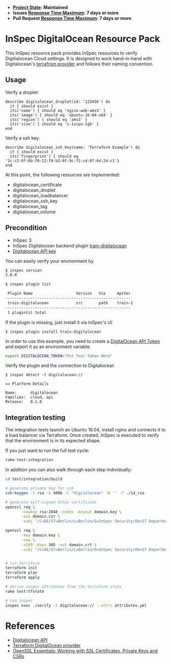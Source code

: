 * **[Project State](https://github.com/chef/chef-oss-practices/blob/master/repo-management/repo-states.md): Maintained**
* **Issues [Response Time Maximum](https://github.com/chef/chef-oss-practices/blob/master/repo-management/repo-states.md): 7 days or more**
* **Pull Request [Response Time Maximum](https://github.com/chef/chef-oss-practices/blob/master/repo-management/repo-states.md): 7 days or more**

# InSpec DigitalOcean Resource Pack

This InSpec resource pack provides InSpec resources to verify Digitialocean Cloud settings. It is designed to work hand-in-hand with Digitalocean's [terrafrom provider](https://github.com/terraform-providers/terraform-provider-digitalocean) and follows their naming convention.

## Usage

Verify a droplet:

```
describe digitalocean_droplet(id: '123456') do
  it { should exist }
  its('name') { should eq 'nginx-web-ams3' }
  its('image') { should eq 'ubuntu-16-04-x64' }
  its('region') { should eq 'ams3' }
  its('size') { should eq 's-1vcpu-1gb' }
end
```

Verify a ssh key:

```
describe digitalocean_ssh_key(name: 'Terraform Example') do
  it { should exist }
  its('fingerprint') { should eq '2c:c2:8f:6b:f0:12:f0:b2:0f:9c:f2:cd:8f:6d:24:c1'}
end
```

At this point, the following resources are implemented:

- digitalocean_certificate
- digitalocean_droplet
- digitalocean_loadbalancer
- digitalocean_ssh_key
- digitalocean_tag
- digitalocean_volume

## Precondition

- InSpec 3
- InSpec Digitalocean backend plugin [train-digitalocean](https://github.com/chris-rock/train-digitalocean)
- [Digitalocean API key](https://cloud.digitalocean.com/account/api/tokens)

You can easily verify your environment by

```bash
$ inspec version
3.0.0

$ inspec plugin list

 Plugin Name                   Version   Via     ApiVer
-------------------------------------------------------
 train-digitalocean            src       path    train-1
-------------------------------------------------------
 1 plugin(s) total

```

If the plugin is missing, just install it via InSpec's cli

```
$ inspec plugin install train-digitalocean
```

In order to use this example, you need to create a [DigitalOcean API Token](https://cloud.digitalocean.com/account/api/tokens) and export it as an environment variable.

```bash
export DIGITALOCEAN_TOKEN="Put Your Token Here" 
```

Verify the plugin and the connection to Digitalocean

```
$ inspec detect -t digitalocean://

== Platform Details

Name:      digitalocean
Families:  cloud, api
Release:   0.1.0
```

## Integration testing

The integration tests launch an Ubuntu 16.04, install nginx and connects it to a load balancer via Terraform. Once created, InSpec is executed to verify that the environment is in its expected shape.

If you just want to run the full test cycle:

```bash
rake test:integration
```

In addition you can also walk through each step individually:

```bash
cd test/integration/build

# generate private key for ssh
ssh-keygen -t rsa -b 4096 -C "digitalocean" -N '' -f ./id_rsa

# generate self-signed https certificate
openssl req \
       -newkey rsa:2048 -nodes -keyout domain.key \
       -out domain.csr \
       -subj "/C=DE/ST=Berlin/L=Berlin/O=InSpec Security/OU=IT Department/CN=example.com"

openssl req \
       -key domain.key \
       -new \
       -x509 -days 365 -out domain.crt \
       -subj "/C=DE/ST=Berlin/L=Berlin/O=InSpec Security/OU=IT Department/CN=example.com"


# run terraform
terraform init
terraform plan
terraform apply

# derive inspec attributes from the terraform state
rake test:tfstate

# run inspec
inspec exec ./verify -t digitalocean:// --attrs attributes.yml
```

# References
 - [Digitalocean API]()
 - [Terraform DigitalOcean provider](https://github.com/terraform-providers/terraform-provider-digitalocean)
 - [OpenSSL Essentials: Working with SSL Certificates, Private Keys and CSRs](https://www.digitalocean.com/community/tutorials/openssl-essentials-working-with-ssl-certificates-private-keys-and-csrs)
